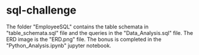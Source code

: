 # sql-challenge
The folder "EmployeeSQL" contains the table schemata in "table_schemata.sql" file and the queries in the "Data_Analysis.sql" file. The ERD image is the "ERD.png" file. The bonus is completed in the "Python_Analysis.ipynb" jupyter notebook.
